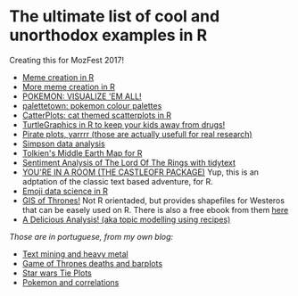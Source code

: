 # The ultimate list of cool and unorthodox examples in R

Creating this for MozFest 2017!

- [Meme creation in R](https://www.r-bloggers.com/creat-meme-in-r/amp/)
- [More meme creation in R](http://rpubs.com/dsollberger/Rmemes)
- [POKEMON: VISUALIZE 'EM ALL!](http://jkunst.com/r/pokemon-visualize-em-all/)
- [palettetown: pokemon colour palettes](https://github.com/timcdlucas/palettetown)
- [CatterPlots: cat themed scatterplots in R](https://github.com/Gibbsdavidl/CatterPlots)
- [TurtleGraphics in R to keep your kids away from drugs!](http://www.rexamine.com/2014/06/r-now-will-keep-children-away-from-drugs/) 
- [Pirate plots, yarrrr (those are actually usefull for real research)](http://nathanieldphillips.com/2016/04/pirateplot-2-0-the-rdi-plotting-choice-of-r-pirates/)
- [Simpson data analysis](https://github.com/toddwschneider/flim-springfield)
- [Tolkien's Middle Earth Map for R](http://www.r-chart.com/2016/10/map-of-middle-earth-map-above-was.html)
- [Sentiment Analysis of The Lord Of The Rings with tidytext](http://www.jakubglinka.com/2017-03-01-text_mining_part1/)
- [YOU'RE IN A ROOM (THE CASTLEOFR PACKAGE)](http://giorasimchoni.com/2017/09/10/2017-09-10-you-re-in-a-room-the-castleofr-package/) Yup, this is an adptation of the classic text based adventure, for R.
- [Emoji data science in R](https://prismoji.com/2017/02/06/emoji-data-science-in-r-tutorial/)
- [GIS of Thrones!](https://blog.gvsig.org/2016/05/24/gis-of-thrones-mapping-game-of-thrones-with-gvsig/) Not R orientaded, but provides shapefiles for Westeros that can be easely used on R. There is also a free ebook from them [here](https://blog.gvsig.org/2017/07/12/learning-gis-with-game-of-thrones-free-book/)
- [A Delicious Analysis! (aka topic modelling using recipes)](https://www.r-bloggers.com/a-delicious-analysis-aka-topic-modelling-using-recipes/)

*Those are in portuguese, from my own blog:*

- [Text mining and heavy metal](https://cantinhodor.wordpress.com/2015/07/30/a-incrivel-batalha-estatistica-das-bandas-de-heavy-metal-analisando-textos-no-r/)
- [Game of Thrones deaths and barplots](https://cantinhodor.wordpress.com/2015/09/15/graficos-log-diagramas-de-rank-abundancia-e-game-of-thrones/)
- [Star wars Tie Plots](https://cantinhodor.wordpress.com/2017/03/21/graficos-de-muito-tempo-atras-de-uma-galaxia-muito-distante/)
- [Pokemon and correlations](https://cantinhodor.wordpress.com/2017/02/13/pearson-eu-escolho-voce-correlacoes-no-r-usando-pokemons/)

